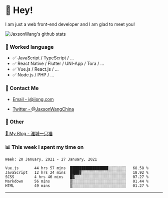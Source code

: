 # 👋 Hey!

I am just a web front-end developer and I am glad to meet you!

![JaxsonWang's github stats](https://github-readme-stats.vercel.app/api?username=JaxsonWang&&show_icons=true&&title_color=1abc9c&&icon_color=1abc9c)


### 📝 Worked language

- ✅ JavaScript / TypeScript / ...
- ✅ React Native / Flutter / UNI-App / Tora / ...
- ✅ Vue.js / React.js / ...
- ✅ Node.js / PHP / ...

### 📮 Contact Me

- [Email - i@iiong.com](mailto:i@iiong.com)

- [Twitter - @JaxsonWangChina](https://twitter.com/JaxsonWangChina)

### 🤪 Other

[📌 My Blog - 淮城一只猫](https://iiong.com)

### 📊 This week I spent my time on

<!--START_SECTION:waka-->
```text
Week: 20 January, 2021 - 27 January, 2021

Vue.js       44 hrs 57 mins  █████████████████░░░░░░░░   68.58 % 
JavaScript   12 hrs 24 mins  ████▓░░░░░░░░░░░░░░░░░░░░   18.92 % 
SCSS         4 hrs 46 mins   █▓░░░░░░░░░░░░░░░░░░░░░░░   07.27 % 
Markdown     56 mins         ▒░░░░░░░░░░░░░░░░░░░░░░░░   01.44 % 
HTML         49 mins         ▒░░░░░░░░░░░░░░░░░░░░░░░░   01.27 % 
```
<!--END_SECTION:waka-->

---
